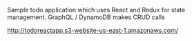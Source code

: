 Sample todo application which uses React and Redux for state management. 
GraphQL / DynamoDB makes CRUD calls

http://todoreactapp.s3-website-us-east-1.amazonaws.com/